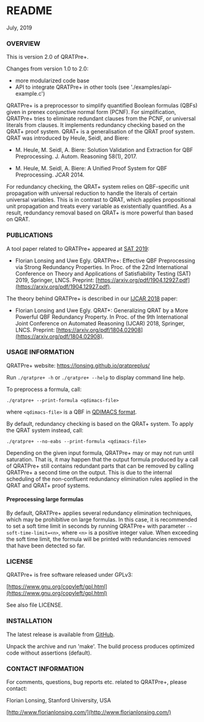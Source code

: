 # README #

July, 2019

### OVERVIEW ###

This is version 2.0 of QRATPre+.

Changes from version 1.0 to 2.0:

  - more modularized code base
  - API to integrate QRATPre+ in other tools (see './examples/api-example.c')

QRATPre+ is a preprocessor to simplify quantified Boolean formulas (QBFs)
given in prenex conjunctive normal form (PCNF). For simplification, QRATPre+
tries to eliminate redundant clauses from the PCNF, or universal literals from
clauses. It implements redundancy checking based on the QRAT+ proof
system. QRAT+ is a generalisation of the QRAT proof system. QRAT was introduced by
Heule, Seidl, and Biere:

* M. Heule, M. Seidl, A. Biere: Solution Validation and Extraction for QBF
  Preprocessing. J. Autom. Reasoning 58(1), 2017.

* M. Heule, M. Seidl, A. Biere: A Unified Proof System for QBF
  Preprocessing. JCAR 2014.

For redundancy checking, the QRAT+ system relies on QBF-specific unit
propagation with universal reduction to handle the literals of certain
universal variables. This is in contrast to QRAT, which applies propositional
unit propagation and treats every variable as existentially quantified. As a
result, redundancy removal based on QRAT+ is more powerful than based on QRAT.

### PUBLICATIONS ###

A tool paper related to QRATPre+ appeared at [SAT 2019](http://sat2019.tecnico.ulisboa.pt/):

* Florian Lonsing and Uwe Egly. QRATPre+: Effective QBF Preprocessing
  via Strong Redundancy Properties. In Proc. of the 22nd International
  Conference on Theory and Applications of Satisfiability Testing
  (SAT) 2019, Springer, LNCS. Preprint: [https://arxiv.org/pdf/1904.12927.pdf](https://arxiv.org/pdf/1904.12927.pdf).

The theory behind QRATPre+ is described in our 
[IJCAR 2018](http://ijcar2018.org/) paper:

* Florian Lonsing and Uwe Egly. QRAT+: Generalizing QRAT by a More Powerful
QBF Redundancy Property. In Proc. of the 9th International Joint Conference on
Automated Reasoning (IJCAR) 2018, Springer, LNCS. Preprint: [https://arxiv.org/pdf/1804.02908](https://arxiv.org/pdf/1804.02908).

### USAGE INFORMATION ###

QRATPre+ website: https://lonsing.github.io/qratpreplus/

Run `./qratpre+ -h` or `./qratpre+ --help` to display command line help.

To preprocess a formula, call: 

`./qratpre+ --print-formula <qdimacs-file>`

where `<qdimacs-file>` is a QBF in [QDIMACS
format](http://www.qbflib.org/qdimacs.html).

By default, redundancy checking is based on the QRAT+ system. To apply the
QRAT system instead, call:

`./qratpre+ --no-eabs --print-formula <qdimacs-file>`

Depending on the given input formula, QRATPre+ may or may not run until
saturation. That is, it may happen that the output formula produced by a call
of QRATPre+ still contains redundant parts that can be removed by calling
QRATPre+ a second time on the output. This is due to the internal scheduling
of the non-confluent redundancy elimination rules applied in the QRAT and
QRAT+ proof systems.

#### Preprocessing large formulas ####

By default, QRATPre+ applies several redundancy elimination techniques, which
may be prohibitive on large formulas. In this case, it is recommended to set a
soft time limit in seconds by running QRATPre+ with parameter
`--soft-time-limit=<n>`, where `<n>` is a positive integer value. When
exceeding the soft time limit, the formula will be printed with redundancies
removed that have been detected so far.

### LICENSE ###

QRATPre+ is free software released under GPLv3:

[https://www.gnu.org/copyleft/gpl.html](https://www.gnu.org/copyleft/gpl.html)

See also file LICENSE.

### INSTALLATION ###

The latest release is available from
[GitHub](https://github.com/lonsing/qratpreplus).

Unpack the archive and run 'make'. The build process produces optimized code
without assertions (default).

### CONTACT INFORMATION ###

For comments, questions, bug reports etc. related to QRATPre+, please contact:

Florian Lonsing, Stanford University, USA

[http://www.florianlonsing.com/](http://www.florianlonsing.com/)
